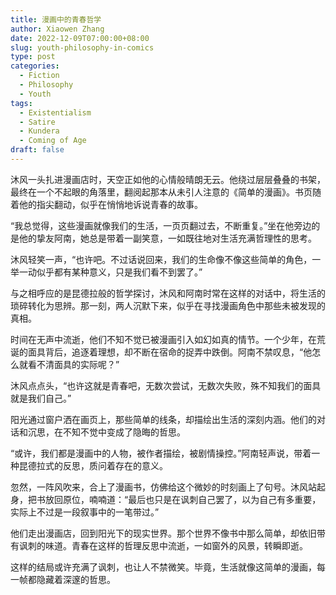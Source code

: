 ```yaml
---
title: 漫画中的青春哲学
author: Xiaowen Zhang
date: 2022-12-09T07:00:00+08:00
slug: youth-philosophy-in-comics
type: post
categories:
  - Fiction
  - Philosophy
  - Youth
tags:
  - Existentialism
  - Satire
  - Kundera
  - Coming of Age
draft: false
---
```


沐风一头扎进漫画店时，天空正如他的心情般晴朗无云。他绕过层层叠叠的书架，最终在一个不起眼的角落里，翻阅起那本从未引人注意的《简单的漫画》。书页随着他的指尖翻动，似乎在悄悄地诉说青春的故事。

“我总觉得，这些漫画就像我们的生活，一页页翻过去，不断重复。”坐在他旁边的是他的挚友阿南，她总是带着一副笑意，一如既往地对生活充满哲理性的思考。

沐风轻笑一声，“也许吧。不过话说回来，我们的生命像不像这些简单的角色，一举一动似乎都有某种意义，只是我们看不到罢了。”

与之相呼应的是昆德拉般的哲学探讨，沐风和阿南时常在这样的对话中，将生活的琐碎转化为思辨。那一刻，两人沉默下来，似乎在寻找漫画角色中那些未被发现的真相。

时间在无声中流逝，他们不知不觉已被漫画引入如幻如真的情节。一个少年，在荒诞的面具背后，追逐着理想，却不断在宿命的捉弄中跌倒。阿南不禁叹息，“他怎么就看不清面具的实际呢？”

沐风点点头，“也许这就是青春吧，无数次尝试，无数次失败，殊不知我们的面具就是我们自己。”

阳光通过窗户洒在画页上，那些简单的线条，却描绘出生活的深刻内涵。他们的对话和沉思，在不知不觉中变成了隐晦的哲思。

“或许，我们都是漫画中的人物，被作者描绘，被剧情操控。”阿南轻声说，带着一种昆德拉式的反思，质问着存在的意义。

忽然，一阵风吹来，合上了漫画书，仿佛给这个微妙的时刻画上了句号。沐风站起身，把书放回原位，喃喃道：“最后也只是在讽刺自己罢了，以为自己有多重要，实际上不过是一段叙事中的一笔带过。”

他们走出漫画店，回到阳光下的现实世界。那个世界不像书中那么简单，却依旧带有讽刺的味道。青春在这样的哲理反思中流逝，一如窗外的风景，转瞬即逝。

这样的结局或许充满了讽刺，也让人不禁微笑。毕竟，生活就像这简单的漫画，每一帧都隐藏着深邃的哲思。